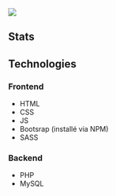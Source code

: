 <img src="https://i.imgur.com/2wOMYmo.gif" />

## Stats

## Technologies

### Frontend

-   HTML
-   CSS
-   JS
-   Bootsrap (installé via NPM)
-   SASS

### Backend

-   PHP
-   MySQL
